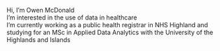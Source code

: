 Hi, I’m Owen McDonald
<br>
I’m interested in the use of data in healthcare
<br>
I’m currently working as a public health registrar in NHS Highland and studying for an MSc in Applied Data Analytics with the University of the Highlands and Islands

